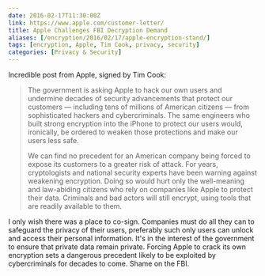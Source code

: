 ```yaml
--- 
date: 2016-02-17T11:30:00Z
link: https://www.apple.com/customer-letter/
title: Apple Challenges FBI Decryption Demand
aliases: [/encryption/2016/02/17/apple-encryption-stand/]
tags: [encryption, Apple, Tim Cook, privacy, security]
categories: [Privacy & Security]
---
```


Incredible post from Apple, signed by Tim Cook:

> The government is asking Apple to hack our own users and undermine decades
> of security advancements that protect our customers — including tens of
> millions of American citizens — from sophisticated hackers and
> cybercriminals. The same engineers who built strong encryption into the
> iPhone to protect our users would, ironically, be ordered to weaken those
> protections and make our users less safe.
>
> We can find no precedent for an American company being forced to expose its
> customers to a greater risk of attack. For years, cryptologists and national
> security experts have been warning against weakening encryption. Doing so
> would hurt only the well-meaning and law-abiding citizens who rely on
> companies like Apple to protect their data. Criminals and bad actors will
> still encrypt, using tools that are readily available to them.

I only wish there was a place to co-sign. Companies must do all they can to
safeguard the privacy of their users, preferably such only users can unlock
and access their personal information. It's in the interest of the government
to ensure that private data remain private. Forcing Apple to crack its own
encryption sets a dangerous precedent likely to be exploited by
cybercriminals for decades to come. Shame on the FBI.
